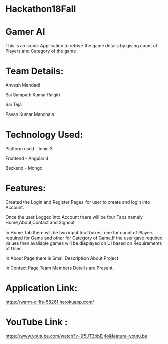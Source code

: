 # Hackathon18Fall

# Gamer AI
This is an Iconic Application to retrive the game details by giving count of Players and Category of the game

# Team Details:

Anvesh Mandadi

Sai Sampath Kumar Raigiri

Sai Teja

Pavan Kumar Manchala

# Technology Used:

Platform used - Ionic 3

Frontend - Angular 4

Backend - Mongo

# Features:
Created the Login and Register Pages for user to create and login into Account.

Once the user Logged into Account there will be four Tabs namely Home,About,Contact and Signout

In Home Tab there will be two input text boxes, one for count of Players required for Game and other for Category of Game.If the user gave required values then avaliable games will be displayed on UI based on Requirements of User.

In About Page there is Small Description About Project

In Contact Page Team Members Details are Present.

# Application Link:

https://warm-cliffs-58261.herokuapp.com/

# YouTube Link :

https://www.youtube.com/watch?v=95JT3bbEj4o&feature=youtu.be








